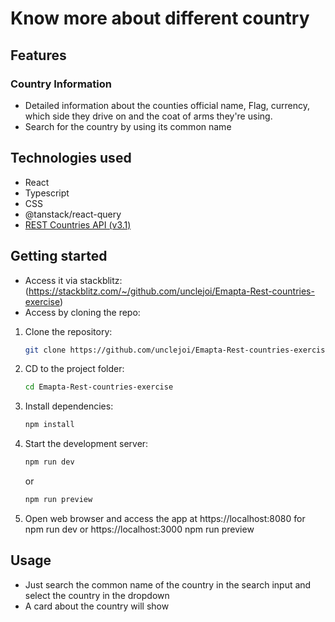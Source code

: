 # Know more about different country

## Features

### Country Information
- Detailed information about the counties official name, Flag, currency, which side they drive on and the coat of arms they're using.
- Search for the country by using its common name

## Technologies used
- React
- Typescript
- CSS
- @tanstack/react-query
- [REST Countries API (v3.1)](https://restcountries.com/)

## Getting started
- Access it via stackblitz: (https://stackblitz.com/~/github.com/unclejoi/Emapta-Rest-countries-exercise)
- Access by cloning the repo:
1. Clone the repository:
   ```bash
   git clone https://github.com/unclejoi/Emapta-Rest-countries-exercise.git
   ```

2. CD to the project folder:
   ```bash
   cd Emapta-Rest-countries-exercise
   ```

3. Install dependencies:
   ```bash
   npm install
   ```

4. Start the development server:
   ```bash
   npm run dev
   ```

      or
    
      ```bash
      npm run preview
      ```
5. Open web browser and access the app at https://localhost:8080 for npm run dev or https://localhost:3000 npm run preview

## Usage 
 - Just search the common name of the country in the search input and select the country in the dropdown
 - A card about the country will show
